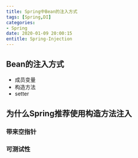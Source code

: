 ```yaml
---
title: Spring中Bean的注入方式
tags: [Spring,DI]
categories:
- Spring
date: 2020-01-09 20:00:15
entitle: Spring-Injection
---
```



<!--more-->

## Bean的注入方式

* 成员变量
* 构造方法
* setter


## 为什么Spring推荐使用构造方法注入

### 带来空指针

### 可测试性

### 
